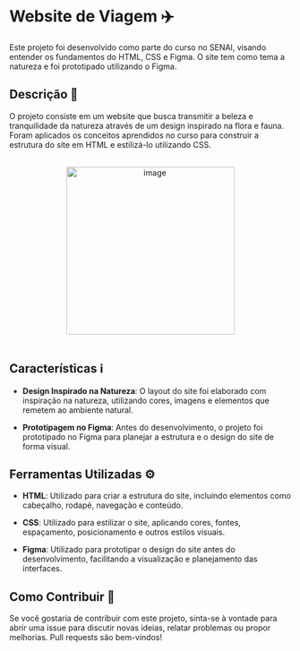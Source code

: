 # Website de Viagem ✈️

Este projeto foi desenvolvido como parte do curso no SENAI, visando entender os fundamentos do HTML, CSS e Figma. O site tem como tema a natureza e foi prototipado utilizando o Figma.

## Descrição 📑

O projeto consiste em um website que busca transmitir a beleza e tranquilidade da natureza através de um design inspirado na flora e fauna. Foram aplicados os conceitos aprendidos no curso para construir a estrutura do site em HTML e estilizá-lo utilizando CSS.

<br>
<div align="center">
  <img src="https://github.com/BrennonMeireles/tela-login/assets/141636246/c67e5e92-916f-4737-97b2-aca27fe2164c" alt="image" width="300px">
</div>

<br>

## Características ℹ

- **Design Inspirado na Natureza**: O layout do site foi elaborado com inspiração na natureza, utilizando cores, imagens e elementos que remetem ao ambiente natural.
  
- **Prototipagem no Figma**: Antes do desenvolvimento, o projeto foi prototipado no Figma para planejar a estrutura e o design do site de forma visual.

## Ferramentas Utilizadas ⚙️

- **HTML**: Utilizado para criar a estrutura do site, incluindo elementos como cabeçalho, rodapé, navegação e conteúdo.

- **CSS**: Utilizado para estilizar o site, aplicando cores, fontes, espaçamento, posicionamento e outros estilos visuais.

- **Figma**: Utilizado para prototipar o design do site antes do desenvolvimento, facilitando a visualização e planejamento das interfaces.

## Como Contribuir 🔗

Se você gostaria de contribuir com este projeto, sinta-se à vontade para abrir uma issue para discutir novas ideias, relatar problemas ou propor melhorias. Pull requests são bem-vindos!
